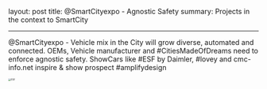 layout: post
title: @SmartCityexpo - Agnostic Safety
summary: Projects in the context to SmartCity

---

@SmartCityexpo - Vehicle mix in the City will grow diverse, automated and connected. OEMs, Vehicle manufacturer and #CitiesMadeOfDreams need to enforce agnostic safety. ShowCars like #ESF by Daimler, #lovey and cmc-info.net inspire & show prospect #amplifydesign

<img src="/Users/ebefrank/Documents/ebefrank.github.io/img/19C0379_002.jpg" alt="ESF" style="zoom:33%;" />

